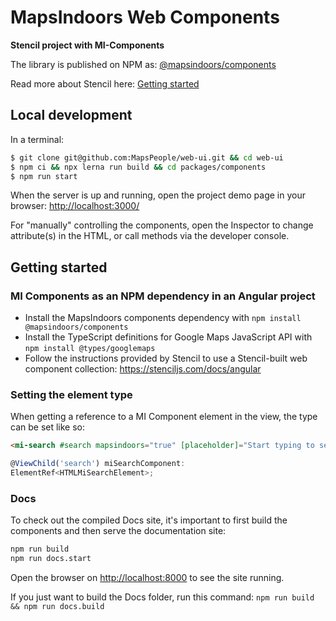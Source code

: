 
# MapsIndoors Web Components

**Stencil project with MI-Components**

The library is published on NPM as: [@mapsindoors/components](https://www.npmjs.com/package/@mapsindoors/components)

Read more about Stencil here: [Getting started](https://stenciljs.com/docs/getting-started)

## Local development

In a terminal:

```bash
$ git clone git@github.com:MapsPeople/web-ui.git && cd web-ui
$ npm ci && npx lerna run build && cd packages/components
$ npm run start
```

When the server is up and running, open the project demo page in your browser:
<http://localhost:3000/>

For "manually" controlling the components, open the Inspector to change attribute(s) in the HTML, or call methods via the developer console.

## Getting started

### MI Components as an NPM dependency in an Angular project

- Install the MapsIndoors components dependency with `npm install @mapsindoors/components`
- Install the TypeScript definitions for Google Maps JavaScript API with `npm install @types/googlemaps`
- Follow the instructions provided by Stencil to use a Stencil-built web component collection: <https://stenciljs.com/docs/angular>

### Setting the element type

When getting a reference to a MI Component element in the view, the type can be set like so:

```html
<mi-search #search mapsindoors="true" [placeholder]="Start typing to search..."></mi-search>
```

```TypeScript
@ViewChild('search') miSearchComponent:
ElementRef<HTMLMiSearchElement>;
```

### Docs

To check out the compiled Docs site, it's important to first build the components and then serve the documentation site:

```bash
npm run build
npm run docs.start
```

Open the browser on <http://localhost:8000> to see the site running.

If you just want to build the Docs folder, run this command: `npm run build && npm run docs.build`
